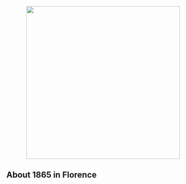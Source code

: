 <p align="center"><img src="https://res.cloudinary.com/auxe/image/upload/v1584726683/1865_Logo_noFX__lp7fu4.png" width="400"></p>

## About 1865 in Florence

